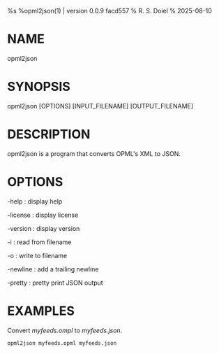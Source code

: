 %s
%opml2json(1) | version 0.0.9 facd557
% R. S. Doiel
% 2025-08-10

# NAME

opml2json

# SYNOPSIS

opml2json [OPTIONS] [INPUT_FILENAME] [OUTPUT_FILENAME]

# DESCRIPTION

opml2json is a program that converts OPML's XML to JSON.

# OPTIONS

-help
: display help

-license
: display license

-version
: display version

-i
: read from filename

-o
: write to filename

-newline
: add a trailing newline

-pretty
: pretty print JSON output


# EXAMPLES

Convert *myfeeds.ompl* to *myfeeds.json*.

~~~
opml2json myfeeds.opml myfeeds.json
~~~

